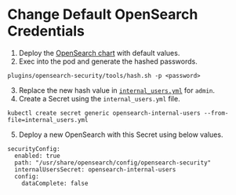 # Change Default OpenSearch Credentials
1. Deploy the [OpenSearch chart](https://github.com/opensearch-project/helm-charts/tree/opensearch-2.3.0/charts/opensearch) with default values.
2. Exec into the pod and generate the hashed passwords.
```
plugins/opensearch-security/tools/hash.sh -p <password>
```
3. Replace the new hash value in [`internal_users.yml`](https://opensearch.org/docs/latest/security-plugin/configuration/yaml/#internal_usersyml) for `admin`.
4. Create a Secret using the `internal_users.yml` file.
```
kubectl create secret generic opensearch-internal-users --from-file=internal_users.yml
```
5. Deploy a new OpenSearch with this Secret using below values.
```
securityConfig:
  enabled: true
  path: "/usr/share/opensearch/config/opensearch-security"
  internalUsersSecret: opensearch-internal-users
  config:
    dataComplete: false
```